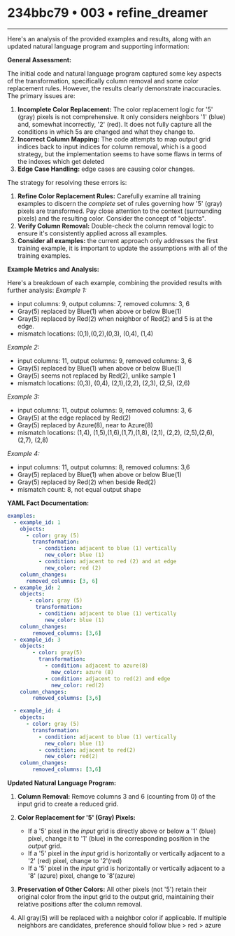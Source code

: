 # 234bbc79 • 003 • refine_dreamer

---
Here's an analysis of the provided examples and results, along with an updated natural language program and supporting information:

**General Assessment:**

The initial code and natural language program captured some key aspects of the transformation, specifically column removal and some color replacement rules. However, the results clearly demonstrate inaccuracies. The primary issues are:

1.  **Incomplete Color Replacement:** The color replacement logic for '5' (gray) pixels is not comprehensive. It only considers neighbors '1' (blue) and, somewhat incorrectly, '2' (red). It does not fully capture all the conditions in which 5s are changed and what they change to.
2.  **Incorrect Column Mapping:** The code attempts to map output grid indices back to input indices for column removal, which is a good strategy, but the implementation seems to have some flaws in terms of the indexes which get deleted
3.  **Edge Case Handling:** edge cases are causing color changes.

The strategy for resolving these errors is:

1.  **Refine Color Replacement Rules:** Carefully examine all training examples to discern the *complete* set of rules governing how '5' (gray) pixels are transformed. Pay close attention to the context (surrounding pixels) and the resulting color. Consider the concept of "objects".
2.  **Verify Column Removal:** Double-check the column removal logic to ensure it's consistently applied across all examples.
3.  **Consider all examples:** the current approach only addresses the first training example, it is important to update the assumptions with all of the training examples.

**Example Metrics and Analysis:**

Here's a breakdown of each example, combining the provided results with further analysis:
*Example 1:*
- input columns: 9, output columns: 7, removed columns: 3, 6
- Gray(5) replaced by Blue(1) when above or below Blue(1)
- Gray(5) replaced by Red(2) when neighbor of Red(2) and 5 is at the edge.
- mismatch locations: (0,1),(0,2),(0,3), (0,4), (1,4)

*Example 2:*
- input columns: 11, output columns: 9, removed columns: 3, 6
- Gray(5) replaced by Blue(1) when above or below Blue(1)
- Gray(5) seems not replaced by Red(2), unlike sample 1
- mismatch locations: (0,3), (0,4), (2,1),(2,2), (2,3), (2,5), (2,6)

*Example 3:*
- input columns: 11, output columns: 9, removed columns: 3, 6
- Gray(5) at the edge replaced by Red(2)
- Gray(5) replaced by Azure(8), near to Azure(8)
- mismatch locations: (1,4), (1,5),(1,6),(1,7),(1,8), (2,1), (2,2), (2,5),(2,6),(2,7), (2,8)

*Example 4:*
- input columns: 11, output columns: 8, removed columns: 3,6
- Gray(5) replaced by Blue(1) when above or below Blue(1)
- Gray(5) replaced by Red(2) when beside Red(2)
- mismatch count: 8, not equal output shape

**YAML Fact Documentation:**

```yaml
examples:
  - example_id: 1
    objects:
      - color: gray (5)
        transformation:
          - condition: adjacent to blue (1) vertically
            new_color: blue (1)
          - condition: adjacent to red (2) and at edge
            new_color: red (2)
    column_changes:
      removed_columns: [3, 6]
  - example_id: 2
    objects:
       - color: gray (5)
         transformation:
          - condition: adjacent to blue (1) vertically
            new_color: blue (1)
    column_changes:
        removed_columns: [3,6]
  - example_id: 3
    objects:
        - color: gray(5)
          transformation:
            - condition: adjacent to azure(8)
              new_color: azure (8)
            - condition: adjacent to red(2) and edge
              new_color: red(2)
    column_changes:
        removed_columns: [3,6]

  - example_id: 4
    objects:
      - color: gray (5)
        transformation:
          - condition: adjacent to blue (1) vertically
            new_color: blue (1)
          - condition: adjacent to red(2)
            new_color: red(2)
    column_changes:
        removed_columns: [3,6]

```

**Updated Natural Language Program:**

1.  **Column Removal:** Remove columns 3 and 6 (counting from 0) of the input grid to create a reduced grid.

2.  **Color Replacement for '5' (Gray) Pixels:**
    *   If a '5' pixel in the *input* grid is directly above or below a '1' (blue) pixel, change it to '1' (blue) in the corresponding position in the *output* grid.
    *   If a '5' pixel in the *input* grid is horizontally or vertically adjacent to a '2' (red) pixel, change to '2'(red)
    *   If a '5' pixel in the *input* grid is horizontally or vertically adjacent to a '8' (azure) pixel, change to '8'(azure)

3.  **Preservation of Other Colors:** All other pixels (not '5') retain their original color from the input grid to the output grid, maintaining their relative positions after the column removal.
4. All gray(5) will be replaced with a neighbor color if applicable. If multiple neighbors are candidates, preference should follow blue > red > azure


